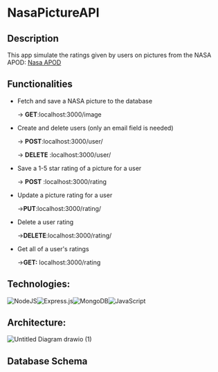 # NasaPictureAPI

## Description

This app simulate the ratings given by users on pictures from the NASA APOD: [Nasa APOD](https://api.nasa.gov/index.html)

## Functionalities 
-  Fetch and save a NASA picture to the database
    
    → **GET**:localhost:3000/image
- Create and delete users (only an email field is needed)
     
     → **POST**:localhost:3000/user/
     
     → **DELETE** :localhost:3000/user/
     
- Save a 1-5 star rating of a picture for a user

     → **POST** :localhost:3000/rating
     
- Update a picture rating for a user

     →**PUT**:localhost:3000/rating/
    
- Delete a user rating

     →**DELETE**:localhost:3000/rating/
    
- Get all of a user's ratings

    →**GET:** localhost:3000/rating

## Technologies: 
![NodeJS](https://img.shields.io/badge/node.js-6DA55F?style=for-the-badge&logo=node.js&logoColor=white)![Express.js](https://img.shields.io/badge/express.js-%23404d59.svg?style=for-the-badge&logo=express&logoColor=%2361DAFB)![MongoDB](https://img.shields.io/badge/MongoDB-%234ea94b.svg?style=for-the-badge&logo=mongodb&logoColor=white)![JavaScript](https://img.shields.io/badge/javascript-%23323330.svg?style=for-the-badge&logo=javascript&logoColor=%23F7DF1E)


## Architecture: 
![Untitled Diagram drawio (1)](https://user-images.githubusercontent.com/34576054/151105312-f8efa358-b6cc-4d2d-b8a4-612d22474c88.png)


## Database Schema
